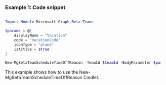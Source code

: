 ### Example 1: Code snippet

```powershell

Import-Module Microsoft.Graph.Beta.Teams

$params = @{
	displayName = "Vacation"
	code = "VacationCode"
	iconType = "plane"
	isActive = $true
}

New-MgBetaTeamScheduleTimeOffReason -TeamId $teamId -BodyParameter $params

```
This example shows how to use the New-MgBetaTeamScheduleTimeOffReason Cmdlet.

